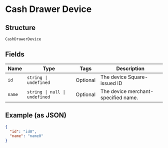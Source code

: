 
# Cash Drawer Device

## Structure

`CashDrawerDevice`

## Fields

| Name | Type | Tags | Description |
|  --- | --- | --- | --- |
| `id` | `string \| undefined` | Optional | The device Square-issued ID |
| `name` | `string \| null \| undefined` | Optional | The device merchant-specified name. |

## Example (as JSON)

```json
{
  "id": "id0",
  "name": "name0"
}
```

